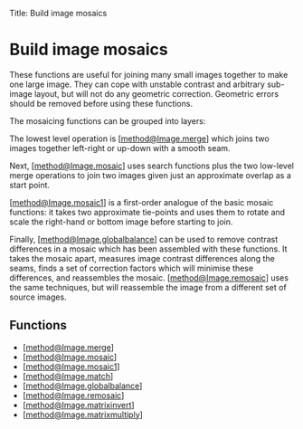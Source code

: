 Title: Build image mosaics

<!-- libvips/mosaicing -->

# Build image mosaics

These functions are useful for joining many small images together to make one
large image. They can cope with unstable contrast and arbitrary sub-image
layout, but will not do any geometric correction. Geometric errors should be
removed before using these functions.

The mosaicing functions can be grouped into layers:

The lowest level operation is [method@Image.merge] which joins two images
together left-right or up-down with a smooth seam.

Next, [method@Image.mosaic] uses search functions plus the two low-level merge
operations to join two images given just an approximate overlap as a start
point.

[method@Image.mosaic1] is a first-order analogue of the basic mosaic
functions: it takes two approximate tie-points and uses them to rotate and
scale the right-hand or bottom image before starting to join.

Finally, [method@Image.globalbalance] can be used to remove contrast
differences in a mosaic which has been assembled with these functions. It
takes the mosaic apart, measures image contrast differences along the seams,
finds a set of correction factors which will minimise these differences, and
reassembles the mosaic. [method@Image.remosaic] uses the same techniques, but
will reassemble the image from a different set of source images.

## Functions

* [method@Image.merge]
* [method@Image.mosaic]
* [method@Image.mosaic1]
* [method@Image.match]
* [method@Image.globalbalance]
* [method@Image.remosaic]
* [method@Image.matrixinvert]
* [method@Image.matrixmultiply]
